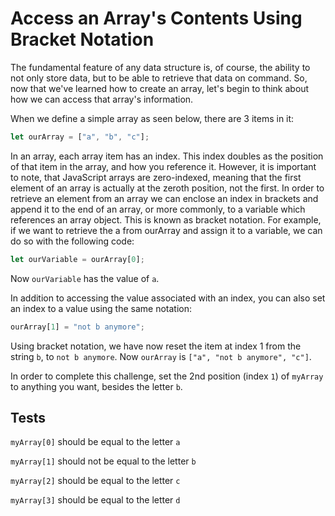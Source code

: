 # Access an Array's Contents Using Bracket Notation

The fundamental feature of any data structure is, of course, the ability to not only store data, but to be able to retrieve that data on command. So, now that we've learned how to create an array, let's begin to think about how we can access that array's information.

When we define a simple array as seen below, there are 3 items in it:

```javascript
let ourArray = ["a", "b", "c"];
```

In an array, each array item has an index. This index doubles as the position of that item in the array, and how you reference it. However, it is important to note, that JavaScript arrays are zero-indexed, meaning that the first element of an array is actually at the zeroth position, not the first. In order to retrieve an element from an array we can enclose an index in brackets and append it to the end of an array, or more commonly, to a variable which references an array object. This is known as bracket notation. For example, if we want to retrieve the a from ourArray and assign it to a variable, we can do so with the following code:

```javascript
let ourVariable = ourArray[0];
```

Now `ourVariable` has the value of `a`.

In addition to accessing the value associated with an index, you can also set an index to a value using the same notation:

```javascript
ourArray[1] = "not b anymore";
```

Using bracket notation, we have now reset the item at index 1 from the string `b`, to `not b anymore`. Now `ourArray` is `["a", "not b anymore", "c"]`.

In order to complete this challenge, set the 2nd position (index `1`) of `myArray` to anything you want, besides the letter `b`.

## Tests

`myArray[0]` should be equal to the letter `a`

`myArray[1]` should not be equal to the letter `b`

`myArray[2]` should be equal to the letter `c`

`myArray[3]` should be equal to the letter `d`
